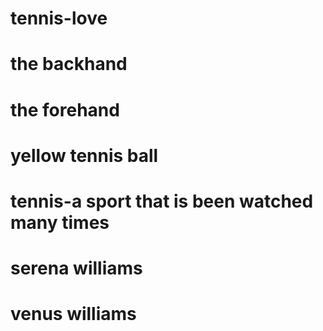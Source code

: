 # tennis-love
# the backhand 
# the forehand 
# yellow tennis ball 
# tennis-a sport that is been watched many times 
# serena williams 
# venus williams 
